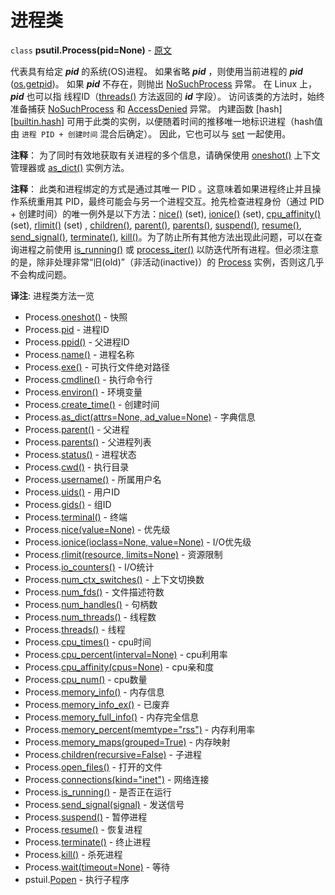 # 进程类

`class` **psutil.Process(pid=None)** - [原文](https://psutil.readthedocs.io/en/latest/#psutil.Process) <a name="psutil.Process"></a>

代表具有给定 ***pid*** 的系统(OS)进程。 如果省略 ***pid*** ，则使用当前进程的 ***pid*** ([os.getpid][os.getpid])。 如果 ***pid*** 不存在，则抛出 [NoSuchProcess](#psutil.NoSuchProcess) 异常。 在 Linux 上， ***pid*** 也可以指 线程ID（[threads()](#Process.threads) 方法返回的 ***id*** 字段）。 访问该类的方法时，始终准备捕获 [NoSuchProcess](#psutil.NoSuchProcess) 和 [AccessDenied](#psutil.AccessDenied) 异常。 内建函数 [hash][[builtin.hash]] 可用于此类的实例，以便随着时间的推移唯一地标识进程（hash值由 `进程 PID + 创建时间` 混合后确定）。 因此，它也可以与 [set][typs.set] 一起使用。

**注释**： 为了同时有效地获取有关进程的多个信息，请确保使用 [oneshot()](#Process.oneshot) 上下文管理器或 [as_dict()](#Process.as_dict) 实例方法。

**注释**： 此类和进程绑定的方式是通过其唯一 PID 。这意味着如果进程终止并且操作系统重用其 PID，最终可能会与另一个进程交互。抢先检查进程身份（通过 PID + 创建时间）的唯一例外是以下方法：[nice()](#Process.nice) (set), [ionice()](#Process.ionice) (set), [cpu_affinity()](#Process.cpu_affinity) (set), [rlimit()](#Process.rlimit) (set) , [children()](#Process.children), [parent()](#Process.parent), [parents()](Process.parents), [suspend()](#Process.suspend), [resume()](#Process.resume), [send_signal()](#Process.send_signal), [terminate()](#Process.terminate), [kill()](#Process.kill)。为了防止所有其他方法出现此问题，可以在查询进程之前使用 [is_running()](#Process.is_running) 或 [process_iter()](#psutil.process_iter) 以防迭代所有进程。但必须注意的是，除非处理非常“旧(old)”（非活动(inactive)）的 [Process](#psutil.Process) 实例，否则这几乎不会构成问题。

[os.getpid]: https://docs.python.org/3/library/os.html#os.getpid "os.getpid"
[builtin.hash]: https://docs.python.org/zh-cn/3/library/functions.html#hash "builtin hash"
[typs.set]: https://docs.python.org/zh-cn/3/library/stdtypes.html#types-set. "内置类型 Set"

**译注**: 进程类方法一览

- Process.[oneshot()](#Process.oneshot) - 快照
- Process.[pid](#Process.pid) - 进程ID
- Process.[ppid()](#Process.ppid) - 父进程ID
- Process.[name()](#Process.name) - 进程名称
- Process.[exe()](#Process.exe) - 可执行文件绝对路径
- Process.[cmdline()](#Process.cmdline) - 执行命令行
- Process.[environ()](#Process.environ) - 环境变量
- Process.[create_time()](#Process.create_time) - 创建时间
- Process.[as_dict(attrs=None, ad_value=None)](#Process.as_dict) - 字典信息
- Process.[parent()](#Process.parent) - 父进程
- Process.[parents()](#Process.parents) - 父进程列表
- Process.[status()](#Process.status) - 进程状态
- Process.[cwd()](#Process.cwd) - 执行目录
- Process.[username()](#Process.username) - 所属用户名
- Process.[uids()](#Process.uids) - 用户ID
- Process.[gids()](#Process.gids) - 组ID
- Process.[terminal()](#Process.terminal) - 终端
- Process.[nice(value=None)](#Process.nice) - 优先级
- Process.[ionice(ioclass=None, value=None)](#Process.ionice) - I/O优先级
- Process.[rlimit(resource, limits=None)](#Process.rlimit) - 资源限制
- Process.[io_counters()](#Process.io_counters) - I/O统计
- Process.[num_ctx_switches()](#Process.num_ctx_switches) - 上下文切换数
- Process.[num_fds()](#Process.num_fds) - 文件描述符数
- Process.[num_handles()](#Process.num_handles) - 句柄数
- Process.[num_threads()](#Process.num_threads) - 线程数
- Process.[threads()](#Process.threads) - 线程
- Process.[cpu_times()](#Process.cpu_times) - cpu时间
- Process.[cpu_percent(interval=None)](#Process.cpu_percent) - cpu利用率
- Process.[cpu_affinity(cpus=None)](#Process.cpu_affinity) - cpu亲和度
- Process.[cpu_num()](#Process.cpu_num) - cpu数量
- Process.[memory_info()](#Process.memory_info) - 内存信息
- Process.[memory_info_ex()](#Process.memory_info_ex) - 已废弃
- Process.[memory_full_info()](#Process.memory_full_info) - 内存完全信息
- Process.[memory_percent(memtype="rss")](#Process.memory_percent) - 内存利用率
- Process.[memory_maps(grouped=True)](#Process.memory_maps) - 内存映射
- Process.[children(recursive=False)](#Process.children) - 子进程
- Process.[open_files()](#Process.open_files) - 打开的文件
- Process.[connections(kind="inet")](#Process.connections) - 网络连接
- Process.[is_running()](#Process.is_running) - 是否正在运行
- Process.[send_signal(signal)](#Process.send_signal) - 发送信号
- Process.[suspend()](#Process.suspend) - 暂停进程
- Process.[resume()](#Process.resume) - 恢复进程
- Process.[terminate()](#Process.terminate) - 终止进程
- Process.[kill()](#Process.kill) - 杀死进程
- Process.[wait(timeout=None)](#Process.wait) - 等待
- pstuil.[Popen](#Popen) - 执行子程序
